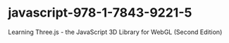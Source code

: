 # javascript-978-1-7843-9221-5
Learning Three.js - the JavaScript 3D Library for WebGL (Second Edition)

